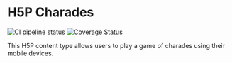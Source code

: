# H5P Charades

![CI pipeline status](https://github.com/sr258/h5p-charades/workflows/Node%20CI/badge.svg)
[![Coverage Status](https://coveralls.io/repos/github/sr258/h5p-charades/badge.svg?branch=master)](https://coveralls.io/github/sr258/h5p-charades?branch=master)

This H5P content type allows users to play a game of charades using their mobile devices.